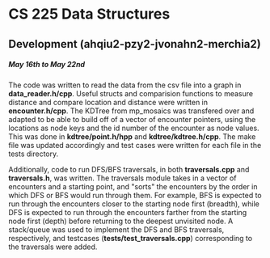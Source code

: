 # CS 225 Data Structures
## Development (ahqiu2-pzy2-jvonahn2-merchia2)

##### May 16th to May 22nd 
The code was written to read the data from the csv file into a graph in **data_reader.h/cpp**. Useful structs and comparision functions to measure distance and compare location and distance were written in **encounter.h/cpp**. The KDTree from mp_mosaics was transfered over and adapted to be able to build off of a vector of encounter pointers, using the locations as node keys and the id number of the encounter as node values. This was done in **kdtree/point.h/hpp** and **kdtree/kdtree.h/cpp**. The make file was updated accordingly and test cases were written for each file in the tests directory. 

Additionally, code to run DFS/BFS traversals, in both **traversals.cpp** and **traversals.h**, was written. The traversals module takes in a vector of encounters and a starting point, and "sorts" the encounters by the order in which DFS or BFS would run through them. For example, BFS is expected to run through the encounters closer to the starting node first (breadth), while DFS is expected to run through the encounters farther from the starting node first (depth) before returning to the deepest unvisited node. A stack/queue was used to implement the DFS and BFS traversals, respectively, and testcases (**tests/test_traversals.cpp**) corresponding to the traversals were added.
